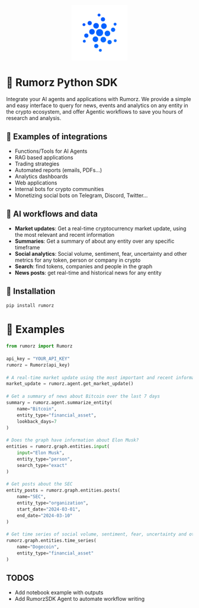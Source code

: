 
<p align="center">
    <img src="logo.svg" alt="Rumorz Logo" width="150"/>
</p>

# 🚀 Rumorz Python SDK

Integrate your AI agents and applications with Rumorz. We provide a simple and easy interface to query for news, events and analytics on any entity in the crypto ecosystem,
and offer Agentic workflows to save you hours of research and analysis.

## 🚀 Examples of integrations

- Functions/Tools for AI Agents
- RAG based applications
- Trading strategies
- Automated reports (emails, PDFs...)
- Analytics dashboards
- Web applications
- Internal bots for crypto communities
- Monetizing social bots on Telegram, Discord, Twitter...

## 🚀 AI workflows and data
- **Market updates**: Get a real-time cryptocurrency market update, using the most relevant and recent information
- **Summaries**: Get a summary of about any entity over any specific timeframe
- **Social analytics**: Social volume, sentiment, fear, uncertainty and other metrics for any token, person or company in crypto
- **Search**: find tokens, companies and people in the graph
- **News posts**: get real-time and historical news for any entity

## 🚀 Installation

```bash
pip install rumorz
```

# 🚀 Examples

```python
from rumorz import Rumorz

api_key = "YOUR_API_KEY"
rumorz = Rumorz(api_key)

# A real-time market update using the most important and recent information
market_update = rumorz.agent.get_market_update()

# Get a summary of news about Bitcoin over the last 7 days
summary = rumorz.agent.summarize_entity(
    name="Bitcoin",
    entity_type="financial_asset",
    lookback_days=7
)

# Does the graph have information about Elon Musk?
entities = rumorz.graph.entities.input(
    input="Elon Musk",
    entity_type="person",
    search_type="exact"
)

# Get posts about the SEC
entity_posts = rumorz.graph.entities.posts(
    name="SEC",
    entity_type="organization",
    start_date="2024-03-01",
    end_date="2024-03-10"
)

# Get time series of social volume, sentiment, fear, uncertainty and other metrics for Dogecoin
rumorz.graph.entities.time_series(
    name="Dogecoin",
    entity_type="financial_asset"
)

```


## TODOS
- Add notebook example with outputs
- Add RumorzSDK Agent to automate workflow writing

